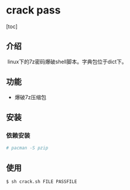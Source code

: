 # crack pass

[toc]



## 介绍

​	linux下的7z密码爆破shell脚本。字典包位于dict下。

## 功能

- 爆破7z压缩包

## 安装

### 依赖安装

```bash
# pacman -S pzip
```

## 使用

```shell
$ sh crack.sh FILE PASSFILE
```

